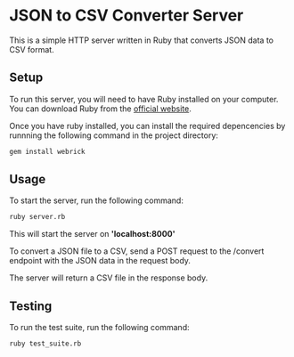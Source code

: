 # JSON to CSV Converter Server

This is a simple HTTP server written in Ruby that converts JSON data to CSV format.

## Setup

To run this server, you will need to have Ruby installed on your computer. You can download Ruby from the [official website](https://www.ruby-lang.org/en/downloads/).

Once you have ruby installed, you can install the required depencencies by runnning the following command in the project directory:

```bash
gem install webrick
```

## Usage

To start the server, run the following command:

```bash
ruby server.rb
```

This will start the server on **'localhost:8000'**

To convert a JSON file to a CSV, send a POST request to the /convert endpoint with the JSON data in the request body.

The server will return a CSV file in the response body.

## Testing

To run the test suite, run the following command:

```bash
ruby test_suite.rb
```
